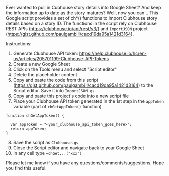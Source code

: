Ever wanted to pull in Cubhouse story details into Google Sheet?  And keep the information up to date as the story matures?
Well, now you can…
This Google script provides a set of ch*() functions to import Clubhouse story details based on a story ID.  The functions in the script rely on Clubhouse REST APIs (https://clubhouse.io/api/rest/v3/) and `ImportJSON` project (https://gist.github.com/paulgambill/cacd19da95a1421d3164).

Instructions:
1. Generate Clubhouse API token: https://help.clubhouse.io/hc/en-us/articles/205701199-Clubhouse-API-Tokens
2. Create a new Google Sheet
3. Click on the Tools menu and select "Script editor"
4. Delete the placeholder content
5. Copy and paste the code from this script (https://gist.github.com/paulgambill/cacd19da95a1421d3164) to the Script editor. Save it into `ImportJSON.gs`
6. Copy and paste this project's code into a new script file
7. Place your Clubhouse API token generated in the 1st step in the `appToken` variable (part of `chGetAppToken()` function) 
```
function chGetAppToken() {
  
  var appToken = "<your_clubhouse_api_token_goes_here>";
  return appToken;
}
```
8. Save the script as `Clubhouse.gs`
9. Close the Script editor and navigate back to your Google Sheet
10. In any cell type `=chGet...("xxx")`


Please let me know if you have any questions/comments/suggestions.  Hope you find this useful.
